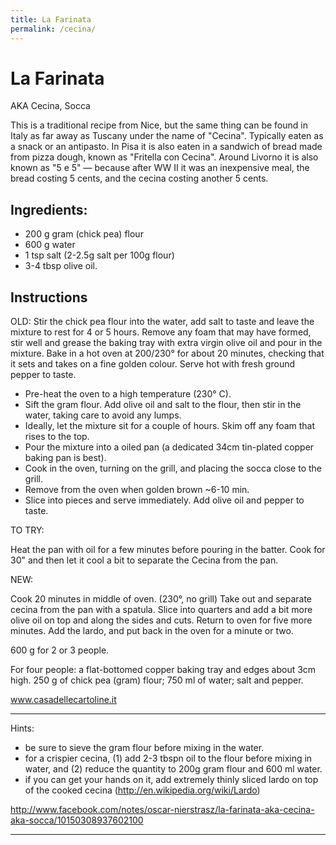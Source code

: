 ```yaml
---
title: La Farinata
permalink: /cecina/
---
```

# La Farinata

AKA Cecina, Socca

This is a traditional recipe from Nice, but the same thing can be found in Italy as far away as Tuscany under the name of "Cecina". Typically eaten as a snack or an antipasto. In Pisa it is also eaten in a sandwich of bread made from pizza dough, known as "Fritella con Cecina". Around Livorno it is also known as "5 e 5" — because after WW II it was an inexpensive meal, the bread costing 5 cents, and the cecina costing another 5 cents.

## Ingredients:

- 200 g gram (chick pea) flour
- 600 g water
- 1 tsp salt (2-2.5g salt per 100g flour)
- 3-4 tbsp olive oil.

## Instructions

OLD: Stir the chick pea flour into the water, add salt to taste and leave the mixture to rest for 4 or 5 hours. Remove any foam that may have formed, stir well and grease the baking tray with extra virgin olive oil and pour in the mixture. Bake in a hot oven at 200/230° for about 20 minutes, checking that it sets and takes on a fine golden colour. Serve hot with fresh ground pepper to taste.

- Pre-heat the oven to a high temperature (230° C).
- Sift the gram flour. Add olive oil and salt to the flour, then stir in the water, taking care to avoid any lumps.
- Ideally, let the mixture sit for a couple of hours. Skim off any foam that rises to the top.
- Pour the mixture into a oiled pan (a dedicated 34cm tin-plated copper baking pan is best).
- Cook in the oven, turning on the grill, and placing the socca close to the grill.
- Remove from the oven when golden brown ~6-10 min.
- Slice into pieces and serve immediately. Add olive oil and pepper to taste.

TO TRY:

Heat the pan with oil for a few minutes before pouring in the batter. 
Cook for 30" and then let it cool a bit to separate the Cecina from the pan. 


NEW:

Cook 20 minutes in middle of oven. (230°, no grill)
Take out and separate cecina from the pan with a spatula.
Slice into quarters and add a bit more olive oil on top and along the sides and cuts.
Return to oven for five more minutes.
Add the lardo, and put back in the oven for a minute or two. 

600 g for 2 or 3 people.

For four people: a flat-bottomed copper baking tray and edges about 3cm high. 250 g of chick pea (gram) flour; 750 ml of water; salt and pepper.

www.casadellecartoline.it

---

Hints:
- be sure to sieve the gram flour before mixing in the water.
- for a crispier cecina, (1) add 2-3 tbspn oil to the flour before mixing in water, and (2) reduce the quantity to 200g gram flour and 600 ml water.
- if you can get your hands on it, add extremely thinly sliced lardo on top of the cooked cecina (http://en.wikipedia.org/wiki/Lardo)

http://www.facebook.com/notes/oscar-nierstrasz/la-farinata-aka-cecina-aka-socca/10150308937602100

---
